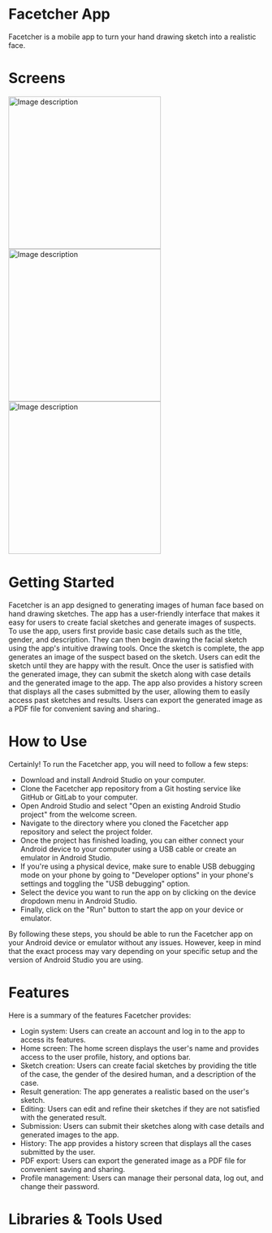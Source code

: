 # Facetcher App

Facetcher is a mobile app to turn your hand drawing sketch into a realistic face.

# Screens

<img src="https://user-images.githubusercontent.com/102770811/236679131-363a632c-d8bb-4d55-a9be-85ddd96dafaf.png" alt="Image description" width="300"/>   <img src="https://user-images.githubusercontent.com/102770811/236679188-d6800318-43c1-409e-9f54-e85220cf0bf3.png" alt="Image description" width="300"/>   <img src="https://user-images.githubusercontent.com/102770811/236679209-2ee0b6bf-8047-4e25-a01e-714d0c8abab2.png" alt="Image description" width="300"/>

# Getting Started

Facetcher is an app designed to generating images of human face based on hand drawing sketches. The app has a user-friendly interface that makes it easy for users to create facial sketches and generate images of suspects.
To use the app, users first provide basic case details such as the title, gender, and description. They can then begin drawing the facial sketch using the app's intuitive drawing tools. Once the sketch is complete, the app generates an image of the suspect based on the sketch.
Users can edit the sketch until they are happy with the result. Once the user is satisfied with the generated image, they can submit the sketch along with case details and the generated image to the app.
The app also provides a history screen that displays all the cases submitted by the user, allowing them to easily access past sketches and results. Users can export the generated image as a PDF file for convenient saving and sharing..

# How to Use

Certainly! To run the Facetcher app, you will need to follow a few steps:

- Download and install Android Studio on your computer.
- Clone the Facetcher app repository from a Git hosting service like GitHub or GitLab to your computer.
- Open Android Studio and select "Open an existing Android Studio project" from the welcome screen.
- Navigate to the directory where you cloned the Facetcher app repository and select the project folder.
- Once the project has finished loading, you can either connect your Android device to your computer using a USB cable or create an emulator in Android Studio.
- If you're using a physical device, make sure to enable USB debugging mode on your phone by going to "Developer options" in your phone's settings and toggling the "USB debugging" option.
- Select the device you want to run the app on by clicking on the device dropdown menu in Android Studio.
- Finally, click on the "Run" button to start the app on your device or emulator.

By following these steps, you should be able to run the Facetcher app on your Android device or emulator without any issues. However, keep in mind that the exact process may vary depending on your specific setup and the version of Android Studio you are using.

# Features

Here is a summary of the features Facetcher provides:

- Login system: Users can create an account and log in to the app to access its features.
- Home screen: The home screen displays the user's name and provides access to the user profile, history, and options bar.
- Sketch creation: Users can create facial sketches by providing the title of the case, the gender of the desired human, and a description of the case.
- Result generation: The app generates a realistic based on the user's sketch.
- Editing: Users can edit and refine their sketches if they are not satisfied with the generated result.
- Submission: Users can submit their sketches along with case details and generated images to the app.
- History: The app provides a history screen that displays all the cases submitted by the user.
- PDF export: Users can export the generated image as a PDF file for convenient saving and sharing.
- Profile management: Users can manage their personal data, log out, and change their password.

# Libraries & Tools Used
